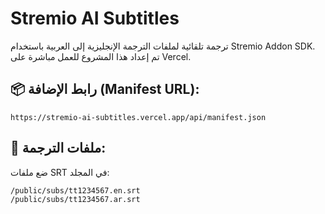 # Stremio AI Subtitles

ترجمة تلقائية لملفات الترجمة الإنجليزية إلى العربية باستخدام Stremio Addon SDK.  
تم إعداد هذا المشروع للعمل مباشرة على Vercel.

## 📦 رابط الإضافة (Manifest URL):
```
https://stremio-ai-subtitles.vercel.app/api/manifest.json
```

## 📁 ملفات الترجمة:
ضع ملفات SRT في المجلد:
```
/public/subs/tt1234567.en.srt
/public/subs/tt1234567.ar.srt
```